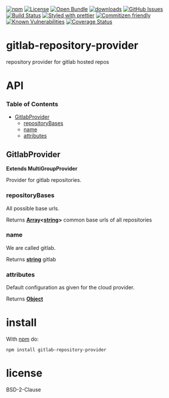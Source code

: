 [![npm](https://img.shields.io/npm/v/gitlab-repository-provider.svg)](https://www.npmjs.com/package/gitlab-repository-provider)
[![License](https://img.shields.io/badge/License-BSD%203--Clause-blue.svg)](https://opensource.org/licenses/BSD-3-Clause)
[![Open Bundle](https://bundlejs.com/badge-light.svg)](https://bundlejs.com/?q=gitlab-repository-provider)
[![downloads](http://img.shields.io/npm/dm/gitlab-repository-provider.svg?style=flat-square)](https://npmjs.org/package/gitlab-repository-provider)
[![GitHub Issues](https://img.shields.io/github/issues/arlac77/gitlab-repository-provider.svg?style=flat-square)](https://github.com/arlac77/gitlab-repository-provider/issues)
[![Build Status](https://img.shields.io/endpoint.svg?url=https%3A%2F%2Factions-badge.atrox.dev%2Farlac77%2Fgitlab-repository-provider%2Fbadge\&style=flat)](https://actions-badge.atrox.dev/arlac77/gitlab-repository-provider/goto)
[![Styled with prettier](https://img.shields.io/badge/styled_with-prettier-ff69b4.svg)](https://github.com/prettier/prettier)
[![Commitizen friendly](https://img.shields.io/badge/commitizen-friendly-brightgreen.svg)](http://commitizen.github.io/cz-cli/)
[![Known Vulnerabilities](https://snyk.io/test/github/arlac77/gitlab-repository-provider/badge.svg)](https://snyk.io/test/github/arlac77/gitlab-repository-provider)
[![Coverage Status](https://coveralls.io/repos/arlac77/gitlab-repository-provider/badge.svg)](https://coveralls.io/github/arlac77/gitlab-repository-provider)

# gitlab-repository-provider

repository provider for gitlab hosted repos

# API

<!-- Generated by documentation.js. Update this documentation by updating the source code. -->

### Table of Contents

*   [GitlabProvider](#gitlabprovider)
    *   [repositoryBases](#repositorybases)
    *   [name](#name)
    *   [attributes](#attributes)

## GitlabProvider

**Extends MultiGroupProvider**

Provider for gitlab repositories.

### repositoryBases

All possible base urls.

Returns **[Array](https://developer.mozilla.org/docs/Web/JavaScript/Reference/Global_Objects/Array)<[string](https://developer.mozilla.org/docs/Web/JavaScript/Reference/Global_Objects/String)>** common base urls of all repositories

### name

We are called gitlab.

Returns **[string](https://developer.mozilla.org/docs/Web/JavaScript/Reference/Global_Objects/String)** gitlab

### attributes

Default configuration as given for the cloud provider.

Returns **[Object](https://developer.mozilla.org/docs/Web/JavaScript/Reference/Global_Objects/Object)**&#x20;

# install

With [npm](http://npmjs.org) do:

```shell
npm install gitlab-repository-provider
```

# license

BSD-2-Clause
